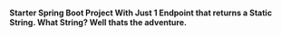 #### Starter Spring Boot Project With Just 1 Endpoint that returns a Static String. What String? Well thats the adventure.
